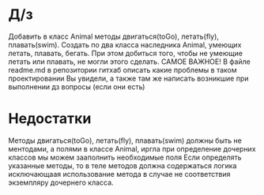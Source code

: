 # Д/з
Добавить в класс Animal методы двигаться(toGo), летать(fly), плавать(swim). Создать по два класса
наследника Animal, умеющих летать, плавать, бегать. При этом добиться того, чтобы не умеющие летать или плавать, не могли этого сделать. САМОЕ ВАЖНОЕ! В файле readme.md в репозитории гитхаб описать
какие проблемы в таком проектировании Вы увидели, а также там же написать возникшие при выполнении дз вопросы
(если они есть)

# Недостатки 
Методы двигаться(toGo), летать(fly), плавать(swim) должны быть не ментодами, а полями в классе Animal, иргла при определение дочерних классов мы можем зааполнить необходимые поля
Если определять указанные методы, то в теле методов должна содержаться логика исключающаая использование метода в случае не соответствия экземпляру дочернего класса.  

